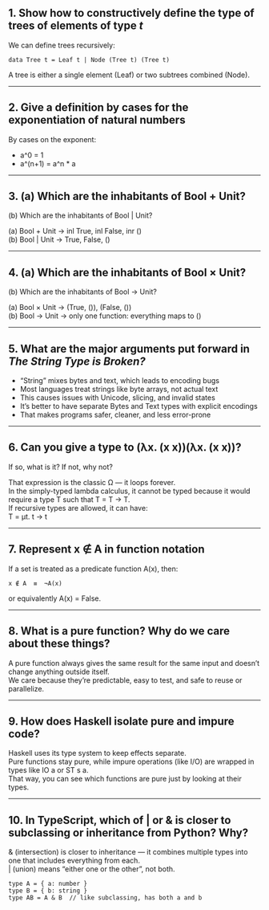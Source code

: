 ## 1. Show how to constructively define the type of trees of elements of type *t*

We can define trees recursively:

```
data Tree t = Leaf t | Node (Tree t) (Tree t)
```

A tree is either a single element (Leaf) or two subtrees combined (Node).

---

## 2. Give a definition by cases for the exponentiation of natural numbers

By cases on the exponent:

- a^0 = 1  
- a^(n+1) = a^n * a

---

## 3. (a) Which are the inhabitants of Bool + Unit?  
(b) Which are the inhabitants of Bool | Unit?

(a) Bool + Unit → inl True, inl False, inr ()  
(b) Bool | Unit → True, False, ()

---

## 4. (a) Which are the inhabitants of Bool × Unit?  
(b) Which are the inhabitants of Bool → Unit?

(a) Bool × Unit → (True, ()), (False, ())  
(b) Bool → Unit → only one function: everything maps to ()

---

## 5. What are the major arguments put forward in *The String Type is Broken?*

- “String” mixes bytes and text, which leads to encoding bugs  
- Most languages treat strings like byte arrays, not actual text  
- This causes issues with Unicode, slicing, and invalid states  
- It’s better to have separate Bytes and Text types with explicit encodings  
- That makes programs safer, cleaner, and less error-prone

---

## 6. Can you give a type to (λx. (x x))(λx. (x x))?  
If so, what is it? If not, why not?

That expression is the classic Ω — it loops forever.  
In the simply-typed lambda calculus, it cannot be typed because it would require a type T such that T = T → T.  
If recursive types are allowed, it can have:  
T = μt. t → t

---

## 7. Represent x ∉ A in function notation

If a set is treated as a predicate function A(x), then:

```
x ∉ A  ≡  ¬A(x)
```

or equivalently A(x) = False.

---

## 8. What is a pure function? Why do we care about these things?

A pure function always gives the same result for the same input and doesn’t change anything outside itself.  
We care because they’re predictable, easy to test, and safe to reuse or parallelize.

---

## 9. How does Haskell isolate pure and impure code?

Haskell uses its type system to keep effects separate.  
Pure functions stay pure, while impure operations (like I/O) are wrapped in types like IO a or ST s a.  
That way, you can see which functions are pure just by looking at their types.

---

## 10. In TypeScript, which of | or & is closer to subclassing or inheritance from Python? Why?

& (intersection) is closer to inheritance — it combines multiple types into one that includes everything from each.  
| (union) means “either one or the other”, not both.

```
type A = { a: number }
type B = { b: string }
type AB = A & B  // like subclassing, has both a and b
```
